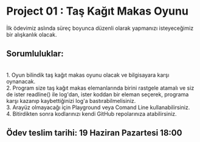 # Project 01 : Taş Kağıt Makas Oyunu

İlk ödevimiz aslında süreç boyunca düzenli olarak yapmanızı isteyeceğimiz bir alışkanlık olacak.

## Sorumluluklar:

<br>
1. Oyun bilindik taş kağıt makas oyunu olacak ve bilgisayara karşı oynanacak.
<br>
2. Program size taş kağıt makas elemanlarında birini rastgele atamalı ve siz de ister readline() ile log'dan, ister koddan bir eleman seçerek, programa karşı kazanıp kaybettiğinizi log'a bastırabilmelisiniz.
<br>
3. Arayüz olmayacağı için Playground veya Comand Line kullanabilirsiniz.
<br>
4. Bitirdikten sonra kodlarınızı kendi GitHub repolarınıza atabilirsiniz.
<br>

## <a name="2"></a>Ödev teslim tarihi: 19 Haziran Pazartesi 18:00

   
